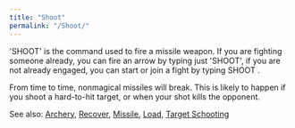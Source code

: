 ```yaml
---
title: "Shoot"
permalink: "/Shoot/"
---
```


'SHOOT' is the command used to fire a missile weapon. If you are
fighting someone already, you can fire an arrow by typing just 'SHOOT',
if you are not already engaged, you can start or join a fight by typing
SHOOT <victim>.

From time to time, nonmagical missiles will break. This is likely to
happen if you shoot a hard-to-hit target, or when your shot kills the
opponent.

See also: [Archery](Archery "wikilink"), [Recover](Recover "wikilink"),
[Missile](Missile "wikilink"), [Load](Load "wikilink"), [Target
Schooting](Target_Schooting "wikilink")